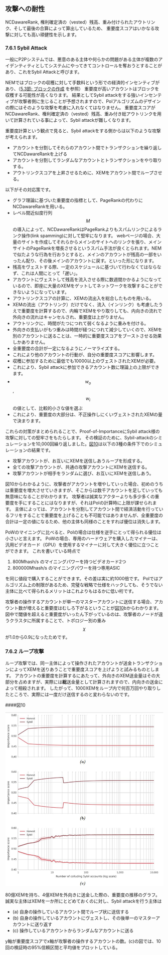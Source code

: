 ## 攻撃への耐性

NCDawareRank, 権利確定済の（vested）残高、重み付けられたアウトリンク、そして最後の合算によって算出しているため、
重要度スコアはいかなる攻撃に対しても高い頑健性を示します。

### 7.6.1 Sybil Attack

一般にP2Pシステムでは、悪意のある主体や何らかの問題がある主体が複数のアイデンティティとしてシステムにやってきてコントロールを奪おうとすることがあり、これをSybil Attackと呼びます。

NEMではブロックの収穫に対して手数料という形での経済的インセンティブがあり、（[5.3節: ブロックの作成](/Blockchain/5.3.md) を参照）
重要度が高いアカウントはブロックを収穫する可能性が高くなります。
結果としてSybil attackをする強いインセンティブが攻撃者側に生じることが予想されますので、PoIアルゴリズムのデザインの際にはそのような攻撃を考慮に入れなくてはなりません。
重要度スコアがNCDawareRank、権利確定済の（vested）残高、重み付き総アウトリンクを用いて計算されている事によって、Sybil attackが難しくなります。

重要度計算という観点で見ると、Sybil attackをする側からは以下のような攻撃が考えられます。

* アカウントを分割してそれらのアカウント間でトランザクションを繰り返してNCDawareRankを上げる
* アカウントを分割してランダムなアカウントとトランザクションをやり取りする。
* アウトリンクスコアを上昇させるために、XEMをアカウント間でループさせる。

以下がその対応策です。

* グラフ理論に基づいた重要度の指標として、PageRankの代わりにNCDawareRankを用いる。
 * レベル間近似度行列$$M$$の導入によって、NCDawareRankはPageRankよりもスパムリンクによるランク操作(link spamming)に対して堅牢になります。
webページの場合、大量のサイトを作成してそれらからメインのサイトへのリンクを張り、メインサイトのPageRankを増長させるというスパム手法が良くとられます。NEMで似たような行為を行おうとすると、メインのアカウントが残高の一部をいったん配り、その後メインのアカウントに戻す。といった形になります。
* 残高をヴェストする際、一定のスケジュールに基づいて行わなくてはならなず、これは人間にとって「遅い」。
 * アカウントにヴェストして残高を流入させる際に数週間かかるようになっているので、即座に大量のXEMをゲットしてネットワークを攻撃することができないようになっています。
* アウトリンクスコアの計算に、XEMの流出入を総合したものを用いる。
 * XEMの流出（アウトリンク）だけでなく、流入（インリンク）も考慮したうえで重要度を計算するので、内輪でXEMをやり取りしても、内向きの流れで外向きの流れはキャンセルされ、重要度は上がりません。
* アウトリンクに、時間がたつにつれて弱くなるように重みを付ける。
 * 外向きの支払いがもつ重みは時間が経つにつれて減少していくので、XEMを別のアカウントに送ることは、一時的に重要度スコアをブーストさせる効果しかありません。
* 全重要度の合計が一定になるようにノーマライズする。
 * これにより他のアカウントの行動が、自分の重要度スコアに影響します。
* 収穫に参加するために最低でも10000以上のヴェストされたXEMが必要。
 * これにより、Sybil attackに参加できるアカウント数に理論上の上限ができます。
* $$w_o$$,$$w_i$$の値として、比較的小さな値を選ぶ
 * これにより、重要度の大部分は、不正操作しにくいヴェストされたXEMの量で決まります。

これらの対策がまとめられることで、Proof-of-ImportanceにSybil attack様の攻撃に対しての堅牢さをもたらします。
その検証のために、Sybil-attackのシミュレーションを10,000回繰り返しました。[図10](#図10)は以下の3種の条件下でのシミュレーションの結果です。

* 攻撃アカウントが、お互いにXEMを送信しあうループを形成する。
* 全ての攻撃アカウントが、共通の攻撃アカウントにXEMを送信する。
* 攻撃アカウントが相手をランダムに選び、お互いにXEMを送信しあう。

図10からわかるように、攻撃者がアカウントを増やしていった場合、初めのうちは重要度を増大させていきますが、そこからは数千アカウントを足していっても無意味になることがわかります。
攻撃者は誠実なアクターよりも多少多くの重要度を手にすることにはなりますが、それはPoIの計算時に上限が課せられます。
主体によっては、アカウントを分割してアカウント間で経済活動を行っているフリをすることで重要度を上げることも不可能ではありませんが、全重要度の合計は一定の値になるため、他の主体も同様のことをすれば優位は消失します。

PoWのマイニングに比べると、PoIの場合は仕様を逆手にとって得られる優位は小さいと言えます。
PoWの場合、専用のハードウェアを購入したマイナーは、汎用ビデオカード（GPU）を使用するマイナーに対して大きく優位に立つことができます。
これを書いている時点で

1. 800Mhash/s のマイニングパワーを持つビデオカード2つ
2. 800000Mhash/s のマイニングパワーを持つ専用ASIC

を同じ値段で購入することができます。その差は実に約1000倍です。
PoIではアルゴリズム上の制限があるため、完璧な戦略で仕様をハックしても、そうでない主体に比べて得られるメリットはこれよりもはるかに低い桁です。

攻撃者の操作するアカウントが単一のマスターアカウントに送信する場合、アカウント数が増えると重要度はむしろ下がるということが[図10](#図10)bからわかります。
図中で閾値を超えると重要度がいったん下がっているのは、攻撃者のノードが違うクラスタに所属することで、トポロジー別の重み$$\chi$$が1.0から0.9になったためです。

### 7.6.2 ループ攻撃

ループ攻撃では、同一主体によって操作されたアカウントが送金トランザクションによってXEMを送りあうことで重要度スコアを上げようと試みるものとします。
アカウントの重要度を計算するにあたって、外向きのXEM送金量はその大部分を占めますが、実際には**総**送金量として計算されますので、内向きの送金によって相殺されます。
したがって、1000XEMをループ内で何百万回やり取りしたところで、実際には一度だけ送信するのと変わらないのです。


####図10

<img src="/images/Figure10.jpg">

80億XEMを持ち、4億XEMを外向きに送金した際の、重要度の推移のグラフ。
誠実な主体はXEMを一か所にとどめておくのに対し、Sybil attackを行う主体は

* (a) 自身の操作しているアカウント間でループ状に送信する
* (b) 自身の操作しているアカウントにヴェストし、その後単一のマスターアカウントに送り返す
* (c) 操作しているアカウントからランダムなアカウントに送る

y軸が重要度スコアでx軸が攻撃者の操作するアカウントの数。(c)の図では、10回の検証時の95%信頼区間と平均値をプロットしている。
